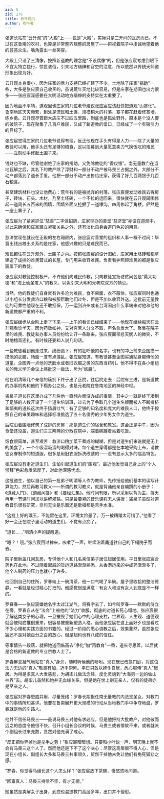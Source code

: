 ```yaml
---
aid: 5
zid: 276
title: 云升观内
author: 吹牛者
---
```


张道长站在“云升观”的“大殿”上——说是“大殿”，实际只是三开间的瓦房而已。不过在这鲁南的农村，也算是非常整齐规整的房屋了——俯视着院子中虔诚地望着他的芸芸众生。嘴角露出一丝笑容。

大殿上只设了三清像，按照新道教的理念是“不设偶像”的，但是张应宸考虑到眼下不宜太特立独行，惊世骇俗，引来地方缙绅和官吏的注意，所以依然以传统天师道形象出现为好。

云升观本身很小，因为庄家的鼎力支持已经扩建了不少。土地除了庄家“捐助”一些，大多是张应宸自己收买的，虽说荒年买地比较容易，但是庄家在期间也出力很多——张应宸深感要在大明活动地方缙绅的支持实在太重要了。

因为地面不平靖，道观里也庄家的几位老爷建议张应宸应该赶快把道观“山寨化”。鲁南地区天灾频繁，到处是流民和土匪，规模稍大的村落、寨子都在赶着修寨墙，练乡勇。云升观尽管距大店庄不过四五里路，到底也是孤处野外，原本是个没人要的破院子，现在聚集了几百户难民，又成了新道教的堂口，已经成了一个有吸引力的目标了。

张应宸觉得庄家的几位老爷说得有理，反正他现在手头有得是人力——除了大量的教徒可以用，他手头还有足够的粮食，足以招募到大量愿意卖力气换饭吃的难民——立刻动手修起土围子来。

钱财也不缺，尽管他谢绝了庄家的捐助，又免除教徒的“香仪银”。南无量教门在当地瓦解之后，其名下的教产除了浮财和一部分不动产被马畏三占据之外，大部分不动产都落到了道长手里。他把一部分不动产出售给庄家，获得了好几百两银子几百石粮食。

甚至建筑材料也没让他费心：荒年有的是被抛弃的村落，张应宸便发动难民去拆房子，砖块、石头。木材，乃至土坯砖，一个不拉的运回来，很快就在云升观周围修起一道周长五百米的围墙，围墙外面又挖掘了一道壕沟。四周修起了角楼，俨然是一座土寨子了。

张应宸为了紧紧抓住“慈善”二字做招牌，庄家举办的善堂“慈济堂”亦设在道观中，以此来确保和庄家建立紧密关系之外，还有淡化自身会道门色彩的用意。

慈济堂现在就设在正殿的左右厢房内，张应宸对善堂的组织和人事一概不过问：毕竟出钱出粮出关系的是庄家，他感兴趣的只是难民而已。

难民都住在云升观外，土围子之内。按照张应宸的设计图纸，庄家用土坯砖和稻草建造了成排的难民营式的长屋，专门用来收容难民。负责看护照顾难民的都是张应宸属下的教徒。

张应宸对教徒控制极严，不许他们向难民传教，只向教徒宣扬访贫问苦是“莫大功德”和“海上仙圣度人”的教义，以免引来大明和元老院双方的猜忌。

当然，他的教徒们自身就有许多沦为难民，食不果腹，衣不蔽体。张应宸同时也通过小组长分发救济口粮和被服帮助他们过冬，但是不加以收容外送。这批前无量教徒的可靠性他现在还不敢担保，万一运到济州或者台湾闹出什么事端来对他和他的新道教都严重的不利。

张应宸缓步从台阶上走了下来——上午的看诊已经结束了——他现在继续每天在云升观看诊半天。因为药效如神，又对穷苦人分文不取，声名愈发大了。聚集在院子里的难民、教徒和办事人员纷纷给让开一条路来。张应宸面带悲天悯人的微笑，不时地稽首还礼，有时候还要和人说几句话。

一些教徒看到他走过来，纷纷跪下，有的狂呼他的名字，也有的冲上前来企图摸一摸他的衣服，场面一度有点混乱。张应宸知道，有教徒甚至企图买通贴身服侍他的道童，企图弄一点他的洗脸水或者旧衣服之类的东西当药引。他不得不在各小组组长的教义学习会议上痛批这一做法，斥为“妖魔”。

他在明清等几个亲信的簇拥下终于出了正院，往后院走去：后院有三进，是新道教的办事机构和他的下榻办公之处。也是元老院在鲁南地区的神经中枢。

盗泉子道长在这里办成了几件他一直想办而没办成的事情，其中之一就是终于凑到了足够的人数开设了一个道生培训班，过去为了争取几个道生名额而被人不断排挤和鄙夷的道长这次终于扬眉吐气：有了足够的知名度和庞大的难民人口，他终于按照自己的审美趣味和选择标准挑选了五十名俊秀的少年男女作为道生。

后院沿着围墙修筑了成排的房屋：那是道生们的宿舍和教室。这会正是中午，因为食堂还没盖，道生们三三两两的分散在院中，端着碗蹲着站着吃饭。

饭食很简单，甚至艰苦：救济口粮加菜干煮成的糊糊，但是对道生们来说就是无上的美食了，一个个吸溜吸溜的喝得对味。每个道生穿得都是在本地采购土布，请教徒女眷制作的短道服，很多是用旧衣服拆洗改装的——没有显示太多的临高特色。

张应宸没有走近道生们，生怕引起道生们的“围观”。最近他发觉自己身上的“个人崇拜”色彩愈发浓厚了，对此他深感忧虑。

这批道生，他以自己的第一批弟子明清等人作为教师，先传授给他们基本的读写计算能力，然后再教习教义——所谓的教习教义，就是背诵他亲自编撰的小册子：《道藏入门》、《道藏问答》和《要经汇集》。他时间有限，所以采用以背为主，每天再用一节课时间加以讲解灌输。只是最要紧的音乐课程无人讲授：盗泉子虽然对道教音乐很有研究，奈何无论是乐器还是歌唱都是苦手水准。

“这批上好的璞玉，不能留在这里，环境太险恶了。万一被糟蹋太可惜了。”他看了好一会正在院子里活动的道生们，不觉有点痴了。

“道长……”明清小声的提醒道。

“嗯？！哦。”张应宸回过神来，咳嗽了一声，继续沿着甬道往自己的下榻院子而去。

院子里新盖几间瓦房，专供他个人和几名亲信弟子居住起居使用。平日里张应宸合药也在此地。不过随着起威的货运道路渐渐熟悉，从香港运来的中成药渐渐多了，他个人制药的压力也就小了许多。

他回到自己的住所，罗春端上一碗清茶，他一口气喝了半碗。屋子里收拾的整洁雅静。一看就是经过精心打扫的。他感觉很是满意：有女人和没有女人到底是不一样的。

罗赛春——张应宸嫌她名字太过江湖气，将赛字去了，如今叫罗春——默默的侍立在旁。罗春自从在“法会”上被他的“法力”收服，彻底的对道长死心塌地。张应宸很了解这类女子的心理，一旦摧毁了她们心中的心理支柱，世界观、人生观、道德观就会被彻底推倒重来，很容易被重新塑造人格。而他张应宸在这上面好歹也是看过不少心理和实践方面的书籍的。经过一阶段的悉心调教之后，效果斐然，虽然张应宸还不是对她百分之百的放心，但是起码也有八成的信任。

等事情告一段落，就把她送回临高去“净化”加“再教育”一番，道长寻思着，以后就是合格的新道教的专业宗教人士了。

罗春屏息凝气地站在“真人”身旁，随时听候他的吩咐。现在既已改换门庭，对这位法力无边的“真人”敬畏有加，近乎崇拜。平日只敢以婢仆自居，悉心服侍“真人”起居。为得是求真人大发慈悲，为胡柒儿做法念经，度化灵魂到“大海另一边的仙山神界”去。胡柒儿虽然和她并无血缘关系，但是她在世上别无亲人，仅有的徒弟亦是至亲之人。

张应宸对罗春恩威并用，尽量笼络：罗春长期担任南无量教的内法堂圣女，对教门中的事情所知甚详。他要在鲁南展开更大规模的行动从当地教门手中争夺地盘，罗春就是他的引路人。

他并不信任马畏三——虽说马畏三对他有求必应，但是他把持大批教产，对他敬而远之的态度令他很不快。召开小组长会议的时候，马畏三或者借故不来，或者就派个副组长过来充数，显然对他充满了戒心。

“反正把你弄掉也是举手之劳！”张应宸暗暗想。只要和小叶说一声，明天晚上就不会有马畏三这个人了。然而他还是下不了这个决心：尽管这高层很不得人心，但是现在小组长、副组长大多和马畏三共事很久，贸然干掉他未免让他们有兔死狐悲之感。

“罗春，你觉得马组长这个人怎么样？”张应宸放下茶碗，慢悠悠地问道。

“回禀真人：马畏三持信不坚，有才无德。”

她虽然是卖解女子出身，到底也混迹教门高层多年，出口并不俚俗。
